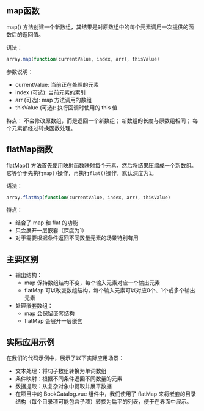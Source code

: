 ## map函数
map() 方法创建一个新数组，其结果是对原数组中的每个元素调用一次提供的函数后的返回值。

语法：

```js
array.map(function(currentValue, index, arr), thisValue)
```

参数说明：
* currentValue: 当前正在处理的元素
* index (可选): 当前元素的索引
* arr (可选): map 方法调用的数组
* thisValue (可选): 执行回调时使用的 this 值

特点：
不会修改原数组，而是返回一个新数组；
新数组的长度与原数组相同；
每个元素都经过转换函数处理。

## flatMap函数
flatMap() 方法首先使用映射函数映射每个元素，然后将结果压缩成一个新数组。它等价于先执行`map()`操作，再执行`flat()`操作，默认深度为`1`。

语法：

```js
array.flatMap(function(currentValue, index, arr), thisValue)
```

特点：
* 结合了 map 和 flat 的功能
* 只会展开一层嵌套（深度为1）
* 对于需要根据条件返回不同数量元素的场景特别有用

## 主要区别
+ 输出结构：
    * map 保持数组结构不变，每个输入元素对应一个输出元素
    * flatMap 可以改变数组结构，每个输入元素可以对应0个、1个或多个输出元素
+ 处理嵌套数组：
    * map 会保留嵌套结构
    * flatMap 会展开一层嵌套

## 实际应用示例
在我们的代码示例中，展示了以下实际应用场景：

* 文本处理：将句子数组转换为单词数组
* 条件映射：根据不同条件返回不同数量的元素
* 数据提取：从复杂对象中提取并展平数据
* 在项目中的 BookCatalog.vue 组件中，我们使用了 flatMap 来将嵌套的目录结构（每个目录项可能包含子项）转换为扁平的列表，便于在界面中展示。
